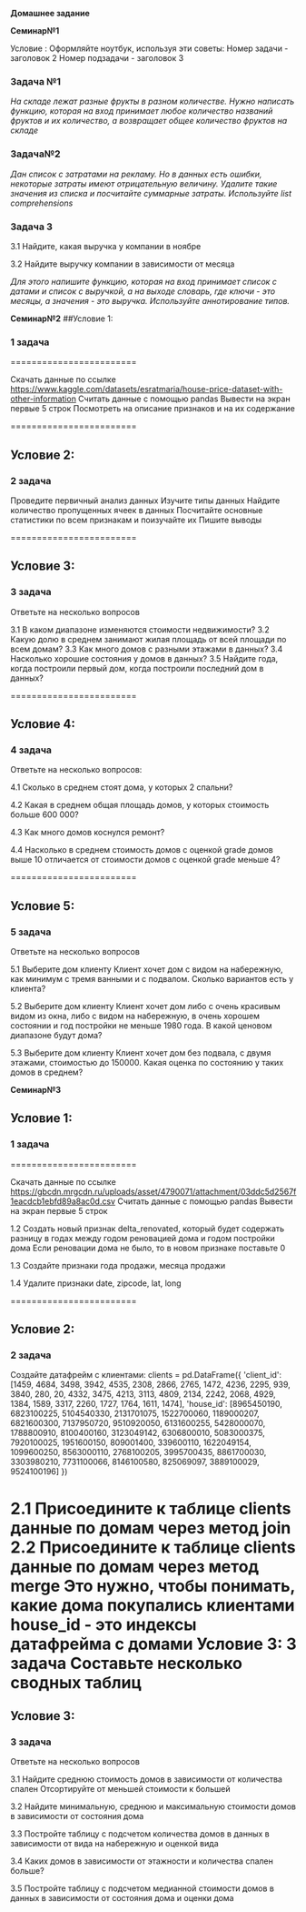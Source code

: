 <b>Домашнее задание</b>


<b>Семинар№1</b>

Условие :
Оформляйте ноутбук, используя эти советы:
Номер задачи - заголовок 2
Номер подзадачи - заголовок 3


### Задача №1
<i>На складе лежат разные фрукты в разном количестве. Нужно написать функцию, которая на вход принимает любое количество названий фруктов и их количество, а возвращает общее количество фруктов на складе</i>

### Задача№2
<i> Дан список с затратами на рекламу. Но в данных есть ошибки, некоторые затраты имеют отрицательную величину. Удалите такие значения из списка и посчитайте суммарные затраты.
Используйте list comprehensions</i>

### Задача 3

3.1 Найдите, какая выручка у компании в ноябре

3.2 Найдите выручку компании в зависимости от месяца

<i>Для этого напишите функцию, которая на вход принимает список с датами и список с выручкой, а на выходе словарь, где ключи - это месяцы, а значения - это выручка. Используйте аннотирование типов.</i>

<b>Семинар№2</b>
##Условие 1: 

### 1 задача
========================

Скачать данные по ссылке https://www.kaggle.com/datasets/esratmaria/house-price-dataset-with-other-information Считать данные с помощью pandas Вывести на экран первые 5 строк Посмотреть на описание признаков и на их содержание

========================

## Условие 2: 


### 2 задача
Проведите первичный анализ данных Изучите типы данных Найдите количество пропущенных ячеек в данных Посчитайте основные статистики по всем признакам и поизучайте их Пишите выводы

========================

## Условие 3:

### 3 задача
Ответьте на несколько вопросов

3.1 В каком диапазоне изменяются стоимости недвижимости?
3.2 Какую долю в среднем занимают жилая площадь от всей площади по всем домам?
3.3 Как много домов с разными этажами в данных?
3.4 Насколько хорошие состояния у домов в данных?
3.5 Найдите года, когда построили первый дом, когда построили последний дом в данных?


========================

## Условие 4: 

### 4 задача
Ответьте на несколько вопросов:

4.1 Сколько в среднем стоят дома, у которых 2 спальни?

4.2 Какая в среднем общая площадь домов, у которых стоимость больше 600 000?

4.3 Как много домов коснулся ремонт?

4.4 Насколько в среднем стоимость домов с оценкой grade домов выше 10 отличается от стоимости домов с оценкой grade меньше 4?

========================

## Условие 5: 

### 5 задача

Ответьте на несколько вопросов

5.1 Выберите дом клиенту
Клиент хочет дом с видом на набережную, как минимум с тремя ванными и с подвалом. Сколько вариантов есть у клиента?

5.2 Выберите дом клиенту
Клиент хочет дом либо с очень красивым видом из окна, либо с видом на набережную, в очень хорошем состоянии и год постройки не меньше 1980 года. В какой ценовом диапазоне будут дома?

5.3 Выберите дом клиенту
Клиент хочет дом без подвала, с двумя этажами, стоимостью до 150000. Какая оценка по состоянию у таких домов в среднем?



<b>Семинар№3</b>

## Условие 1: 

### 1 задача


========================

Скачать данные по ссылке https://gbcdn.mrgcdn.ru/uploads/asset/4790071/attachment/03ddc5d2567f1eacdcb1ebfd89a8ac0d.csv
Считать данные с помощью pandas
Вывести на экран первые 5 строк

1.2 Создать новый признак delta_renovated, который будет содержать разницу в годах между годом реновацией дома и годом постройки дома Если реновации дома не было, то в новом признаке поставьте 0

1.3 Создайте признаки года продажи, месяца продажи

1.4 Удалите признаки date, zipcode, lat, long

========================

## Условие 2: 

### 2 задача


Создайте датафрейм с клиентами:
clients = pd.DataFrame({ 'client_id': [1459, 4684, 3498, 3942, 4535, 2308, 2866, 2765, 1472, 4236, 2295, 939, 3840, 280, 20, 4332, 3475, 4213, 3113, 4809, 2134, 2242, 2068, 4929, 1384, 1589, 3317, 2260, 1727, 1764, 1611, 1474], 'house_id': [8965450190, 6823100225, 5104540330, 2131701075, 1522700060, 1189000207, 6821600300, 7137950720, 9510920050, 6131600255, 5428000070, 1788800910, 8100400160, 3123049142, 6306800010, 5083000375, 7920100025, 1951600150, 809001400, 339600110, 1622049154, 1099600250, 8563000110, 2768100205, 3995700435, 8861700030, 3303980210, 7731100066, 8146100580, 825069097, 3889100029, 9524100196] })

2.1 Присоедините к таблице clients данные по домам через метод join
2.2 Присоедините к таблице clients данные по домам через метод merge
Это нужно, чтобы понимать, какие дома покупались клиентами
house_id - это индексы датафрейма с домами
Условие 3: 3 задача
Составьте несколько сводных таблиц
========================

## Условие 3: 

### 3 задача

Ответьте на несколько вопросов

3.1 Найдите среднюю стоимость домов в зависимости от количества спален
Отсортируйте от меньшей стоимости к большей

3.2 Найдите минимальную, среднюю и максимальную стоимости домов в зависимости от состояния дома

3.3 Постройте таблицу с подсчетом количества домов в данных в зависимости от вида на набережную и оценкой вида

3.4 Каких домов в зависимости от этажности и количества спален больше?

3.5 Постройте таблицу с подсчетом медианной стоимости домов в данных в зависимости от состояния дома и оценки дома
